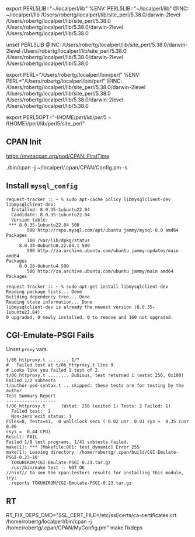 export PERL5LIB="~/localperl/lib"
%ENV:
    PERL5LIB="~/localperl/lib"
  @INC:
    ~/localperl/lib
    /Users/robertg/localperl/lib/site_perl/5.38.0/darwin-2level
    /Users/robertg/localperl/lib/site_perl/5.38.0
    /Users/robertg/localperl/lib/5.38.0/darwin-2level
    /Users/robertg/localperl/lib/5.38.0

unset PERL5LIB
  @INC:
    /Users/robertg/localperl/lib/site_perl/5.38.0/darwin-2level
    /Users/robertg/localperl/lib/site_perl/5.38.0
    /Users/robertg/localperl/lib/5.38.0/darwin-2level
    /Users/robertg/localperl/lib/5.38.0

export PERL="/Users/robertg/localperl/bin/perl"
  %ENV:
    PERL="/Users/robertg/localperl/bin/perl"
  @INC:
    /Users/robertg/localperl/lib/site_perl/5.38.0/darwin-2level
    /Users/robertg/localperl/lib/site_perl/5.38.0
    /Users/robertg/localperl/lib/5.38.0/darwin-2level
    /Users/robertg/localperl/lib/5.38.0

export PERL5OPT="-I${HOME}/perl/lib/perl5 -I${HOME}/perl/lib/perl5/site_perl"

## CPAN Init

https://metacpan.org/pod/CPAN::FirstTime

./bin/cpan -j ~/localperl/.cpan/CPAN/Config.pm -s

## Install `mysql_config`

```
request-tracker :: ~ % sudo apt-cache policy libmysqlclient-dev
libmysqlclient-dev:
  Installed: 8.0.35-1ubuntu22.04
  Candidate: 8.0.35-1ubuntu22.04
  Version table:
 *** 8.0.35-1ubuntu22.04 500
        500 http://repo.mysql.com/apt/ubuntu jammy/mysql-8.0 amd64 Packages
        100 /var/lib/dpkg/status
     8.0.34-0ubuntu0.22.04.1 500
        500 http://za.archive.ubuntu.com/ubuntu jammy-updates/main amd64
Packages
     8.0.28-0ubuntu4 500
        500 http://za.archive.ubuntu.com/ubuntu jammy/main amd64 Packages

request-tracker :: ~ % sudo apt-get install libmysqlclient-dev
Reading package lists... Done
Building dependency tree... Done
Reading state information... Done
libmysqlclient-dev is already the newest version (8.0.35-1ubuntu22.04).
0 upgraded, 0 newly installed, 0 to remove and 160 not upgraded.
```

## CGI-Emulate-PSGI Fails

Unset `proxy` vars.

```
t/06_httproxy.t ........ 1/?
#   Failed test at t/06_httproxy.t line 9.
# Looks like you failed 1 test of 2.
t/06_httproxy.t ........ Dubious, test returned 1 (wstat 256, 0x100)
Failed 1/2 subtests
t/author-pod-syntax.t .. skipped: these tests are for testing by the author
Test Summary Report
-------------------
t/06_httproxy.t      (Wstat: 256 (exited 1) Tests: 2 Failed: 1)
  Failed test:  1
  Non-zero exit status: 1
Files=8, Tests=41,  0 wallclock secs ( 0.02 usr  0.01 sys +  0.35 cusr  0.06
csys =  0.44 CPU)
Result: FAIL
Failed 1/8 test programs. 1/41 subtests failed.
make[1]: *** [Makefile:861: test_dynamic] Error 255
make[1]: Leaving directory '/home/robertg/.cpan/build/CGI-Emulate-PSGI-0.23-10'
  TOKUHIROM/CGI-Emulate-PSGI-0.23.tar.gz
  /usr/bin/make test -- NOT OK
//hint// to see the cpan-testers results for installing this module, try:
  reports TOKUHIROM/CGI-Emulate-PSGI-0.23.tar.gz
```

## RT

RT_FIX_DEPS_CMD="SSL_CERT_FILE=/etc/ssl/certs/ca-certificates.crt /home/robertg/localperl/bin/cpan -j /home/robertg/.cpan/CPAN/MyConfig.pm" make fixdeps
